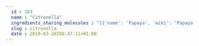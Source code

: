 ```yaml
---
  id : 103
  name : "Citronella"
  ingredients_sharing_molecules : "[{'name': 'Papaya', 'wiki': 'Papaya', 'id': 196, 'category': 'Fruit', 'common_molecules': [8175, 6560, 31260, 1549026, 264, 637566, 10430, 1183, 650, 240, 454, 643820, 8103, 1549778, 445070, 9862]}, {'name': 'Tea', 'wiki': 'Tea', 'id': 310, 'category': 'Plant', 'common_molecules': [8175, 6560, 31260, 1549026, 637566, 10430, 1183, 650, 240, 5281168, 9862, 643820, 8103, 1549778, 445070, 454]}, {'name': 'Tomato', 'wiki': 'Tomato', 'id': 364, 'category': 'Vegetable Fruit', 'common_molecules': [8175, 6560, 31260, 1549026, 8835, 637566, 1183, 650, 240, 5281168, 9862, 643820, 8103, 1549778, 445070, 454]}, {'name': 'Lemon Grass', 'wiki': 'Cymbopogon', 'id': 113, 'category': 'Essential Oil', 'common_molecules': [8175, 31260, 10402, 637566, 10430, 1183, 650, 1549778, 240, 454, 643820, 7794, 445070, 1549026, 9862]}, {'name': 'Lovage', 'wiki': 'Lovage', 'id': 116, 'category': 'Essential Oil', 'common_molecules': [6560, 31260, 7127, 1549026, 637566, 10430, 1183, 650, 240, 5281168, 9862, 8103, 7794, 445070, 454]}]"
  slug : citronella
  date : 2019-03-26T08:47:11+01:00
---
```



